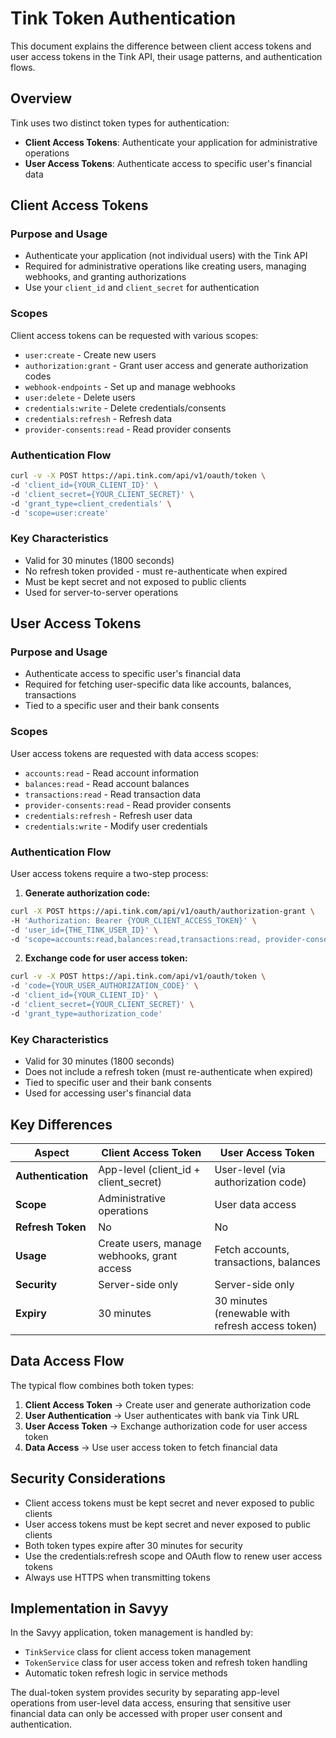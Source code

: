 # Tink Token Authentication

This document explains the difference between client access tokens and user access tokens in the Tink API, their usage patterns, and authentication flows.

## Overview

Tink uses two distinct token types for authentication:

- **Client Access Tokens**: Authenticate your application for administrative operations
- **User Access Tokens**: Authenticate access to specific user's financial data

## Client Access Tokens

### Purpose and Usage

- Authenticate your application (not individual users) with the Tink API
- Required for administrative operations like creating users, managing webhooks, and granting authorizations
- Use your `client_id` and `client_secret` for authentication

### Scopes

Client access tokens can be requested with various scopes:

- `user:create` - Create new users
- `authorization:grant` - Grant user access and generate authorization codes
- `webhook-endpoints` - Set up and manage webhooks
- `user:delete` - Delete users
- `credentials:write` - Delete credentials/consents
- `credentials:refresh` - Refresh data
- `provider-consents:read` - Read provider consents

### Authentication Flow

```bash
curl -v -X POST https://api.tink.com/api/v1/oauth/token \
-d 'client_id={YOUR_CLIENT_ID}' \
-d 'client_secret={YOUR_CLIENT_SECRET}' \
-d 'grant_type=client_credentials' \
-d 'scope=user:create'
```

### Key Characteristics

- Valid for 30 minutes (1800 seconds)
- No refresh token provided - must re-authenticate when expired
- Must be kept secret and not exposed to public clients
- Used for server-to-server operations

## User Access Tokens

### Purpose and Usage

- Authenticate access to specific user's financial data
- Required for fetching user-specific data like accounts, balances, transactions
- Tied to a specific user and their bank consents

### Scopes

User access tokens are requested with data access scopes:

- `accounts:read` - Read account information
- `balances:read` - Read account balances
- `transactions:read` - Read transaction data
- `provider-consents:read` - Read provider consents
- `credentials:refresh` - Refresh user data
- `credentials:write` - Modify user credentials

### Authentication Flow

User access tokens require a two-step process:

1. **Generate authorization code:**

```bash
curl -X POST https://api.tink.com/api/v1/oauth/authorization-grant \
-H 'Authorization: Bearer {YOUR_CLIENT_ACCESS_TOKEN}' \
-d 'user_id={THE_TINK_USER_ID}' \
-d 'scope=accounts:read,balances:read,transactions:read, provider-consents:read'
```

2. **Exchange code for user access token:**

```bash
curl -v -X POST https://api.tink.com/api/v1/oauth/token \
-d 'code={YOUR_USER_AUTHORIZATION_CODE}' \
-d 'client_id={YOUR_CLIENT_ID}' \
-d 'client_secret={YOUR_CLIENT_SECRET}' \
-d 'grant_type=authorization_code'
```

### Key Characteristics

- Valid for 30 minutes (1800 seconds)
- Does not include a refresh token (must re-authenticate when expired)
- Tied to specific user and their bank consents
- Used for accessing user's financial data

## Key Differences

| Aspect             | Client Access Token                         | User Access Token                                |
| ------------------ | ------------------------------------------- | ------------------------------------------------ |
| **Authentication** | App-level (client_id + client_secret)       | User-level (via authorization code)              |
| **Scope**          | Administrative operations                   | User data access                                 |
| **Refresh Token**  | No                                          | No                                               |
| **Usage**          | Create users, manage webhooks, grant access | Fetch accounts, transactions, balances           |
| **Security**       | Server-side only                            | Server-side only                                 |
| **Expiry**         | 30 minutes                                  | 30 minutes (renewable with refresh access token) |

## Data Access Flow

The typical flow combines both token types:

1. **Client Access Token** → Create user and generate authorization code
2. **User Authentication** → User authenticates with bank via Tink URL
3. **User Access Token** → Exchange authorization code for user access token
4. **Data Access** → Use user access token to fetch financial data

## Security Considerations

- Client access tokens must be kept secret and never exposed to public clients
- User access tokens must be kept secret and never exposed to public clients
- Both token types expire after 30 minutes for security
- Use the credentials:refresh scope and OAuth flow to renew user access tokens
- Always use HTTPS when transmitting tokens

## Implementation in Savyy

In the Savyy application, token management is handled by:

- `TinkService` class for client access token management
- `TokenService` class for user access token and refresh token handling
- Automatic token refresh logic in service methods

The dual-token system provides security by separating app-level operations from user-level data access, ensuring that sensitive user financial data can only be accessed with proper user consent and authentication.
